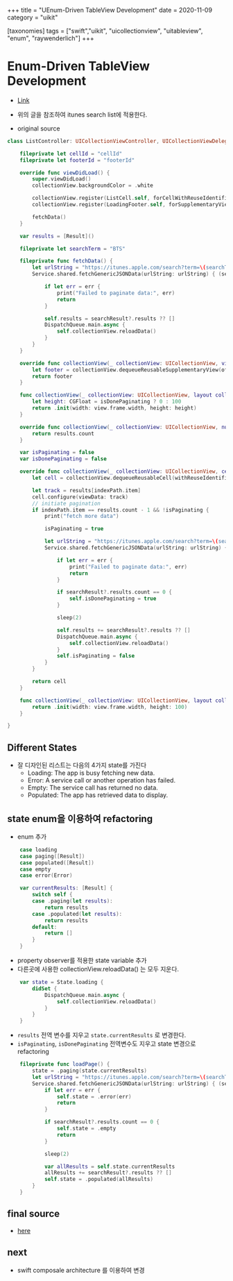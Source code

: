 +++
title = "UEnum-Driven TableView Development"
date = 2020-11-09
category = "uikit"

[taxonomies]
tags = ["swift","uikit", "uicollectionview", "uitableview", "enum", "raywenderlich"]
+++

# Enum-Driven TableView Development
- [Link](https://www.raywenderlich.com/5542-enum-driven-tableview-development)
- 위의 글을 참조하여 itunes search list에 적용한다. 

- original source 
```swift
class ListController: UICollectionViewController, UICollectionViewDelegateFlowLayout {

    fileprivate let cellId = "cellId"
    fileprivate let footerId = "footerId"

    override func viewDidLoad() {
        super.viewDidLoad()
        collectionView.backgroundColor = .white

        collectionView.register(ListCell.self, forCellWithReuseIdentifier: cellId)
        collectionView.register(LoadingFooter.self, forSupplementaryViewOfKind: UICollectionView.elementKindSectionFooter, withReuseIdentifier: footerId)

        fetchData()
    }

    var results = [Result]()

    fileprivate let searchTerm = "BTS"

    fileprivate func fetchData() {
        let urlString = "https://itunes.apple.com/search?term=\(searchTerm)&offset=0&limit=20"
        Service.shared.fetchGenericJSONData(urlString: urlString) { (searchResult: SearchResult?, err) in

            if let err = err {
                print("Failed to paginate data:", err)
                return
            }

            self.results = searchResult?.results ?? []
            DispatchQueue.main.async {
                self.collectionView.reloadData()
            }
        }
    }

    override func collectionView(_ collectionView: UICollectionView, viewForSupplementaryElementOfKind kind: String, at indexPath: IndexPath) -> UICollectionReusableView {
        let footer = collectionView.dequeueReusableSupplementaryView(ofKind: kind, withReuseIdentifier: footerId, for: indexPath)
        return footer
    }

    func collectionView(_ collectionView: UICollectionView, layout collectionViewLayout: UICollectionViewLayout, referenceSizeForFooterInSection section: Int) -> CGSize {
        let height: CGFloat = isDonePaginating ? 0 : 100
        return .init(width: view.frame.width, height: height)
    }

    override func collectionView(_ collectionView: UICollectionView, numberOfItemsInSection section: Int) -> Int {
        return results.count
    }

    var isPaginating = false
    var isDonePaginating = false

    override func collectionView(_ collectionView: UICollectionView, cellForItemAt indexPath: IndexPath) -> UICollectionViewCell {
        let cell = collectionView.dequeueReusableCell(withReuseIdentifier: cellId, for: indexPath) as! ListCell

        let track = results[indexPath.item]
        cell.configure(viewData: track)
        // initiate pagination
        if indexPath.item == results.count - 1 && !isPaginating {
            print("fetch more data")

            isPaginating = true

            let urlString = "https://itunes.apple.com/search?term=\(searchTerm)&offset=\(results.count)&limit=20"
            Service.shared.fetchGenericJSONData(urlString: urlString) { (searchResult: SearchResult?, err) in

                if let err = err {
                    print("Failed to paginate data:", err)
                    return
                }

                if searchResult?.results.count == 0 {
                    self.isDonePaginating = true
                }

                sleep(2)

                self.results += searchResult?.results ?? []
                DispatchQueue.main.async {
                    self.collectionView.reloadData()
                }
                self.isPaginating = false
            }
        }

        return cell
    }

    func collectionView(_ collectionView: UICollectionView, layout collectionViewLayout: UICollectionViewLayout, sizeForItemAt indexPath: IndexPath) -> CGSize {
        return .init(width: view.frame.width, height: 100)
    }

}

```

## Different States
- 잘 디자인된 리스트는 다음의 4가지 state를 가진다
	- Loading: The app is busy fetching new data.
	- Error: A service call or another operation has failed.
	- Empty: The service call has returned no data.
	- Populated: The app has retrieved data to display.

## state enum을 이용하여 refactoring
- enum 추가 
```swift
    case loading
    case paging([Result])
    case populated([Result])
    case empty
    case error(Error)

    var currentResults: [Result] {
        switch self {
        case .paging(let results):
            return results
        case .populated(let results):
            return results
        default:
            return []
        }
    }

```

- property observer를 적용한 state variable 추가 
- 다른곳에 사용한 collectionView.reloadData() 는 모두 지운다.
```swift
    var state = State.loading {
        didSet {
            DispatchQueue.main.async {
                self.collectionView.reloadData()
            }
        }
    }

```

- `results` 전역 변수를 지우고 `state.currentResults` 로 변경한다. 
- `isPaginating`, `isDonePaginating` 전역변수도 지우고 state 변경으로 refactoring

```swift
    fileprivate func loadPage() {
        state = .paging(state.currentResults)
        let urlString = "https://itunes.apple.com/search?term=\(searchTerm)&offset=\(state.currentResults.count)&limit=20"
        Service.shared.fetchGenericJSONData(urlString: urlString) { (searchResult: SearchResult?, err) in
            if let err = err {
                self.state = .error(err)
                return
            }

            if searchResult?.results.count == 0 {
                self.state = .empty
                return
            }

            sleep(2)

            var allResults = self.state.currentResults
            allResults += searchResult?.results ?? []
            self.state = .populated(allResults)
        }
    }
```

## final source 
 - [here](https://github.com/wonkwh/BlogShowcase/blob/develop/BlogShowcase/BlogShowcase/showcase/EnumListController.swift)

## next 
 - swift composale architecture 를 이용하여 변경 
